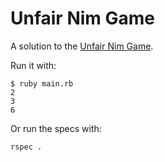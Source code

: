 # Unfair Nim Game

A solution to the [Unfair Nim Game](https://www.hackerrank.com/challenges/unfair-game).

Run it with:

```
$ ruby main.rb 
2
3
6
```

Or run the specs with:
```
rspec .
```
